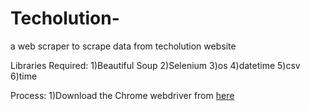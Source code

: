 # Techolution-
a web scraper to scrape data from techolution website


Libraries Required:
1)Beautiful Soup
2)Selenium
3)os
4)datetime
5)csv
6)time

Process:
1)Download the Chrome webdriver from <a href=https://sites.google.com/a/chromium.org/chromedriver/downloads>here</a> 
